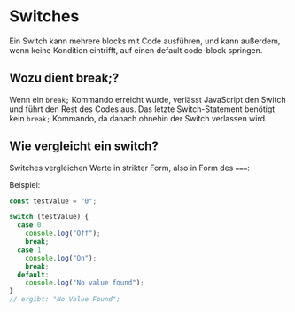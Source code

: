 # Switches
Ein Switch kann mehrere blocks mit Code ausführen, und kann außerdem, wenn keine Kondition eintrifft, auf einen default code-block springen.

## Wozu dient break;?

Wenn ein `break;` Kommando erreicht wurde, verlässt JavaScript den Switch und führt den Rest des Codes aus. Das letzte Switch-Statement benötigt kein `break;` Kommando, da danach ohnehin der Switch verlassen wird.

## Wie vergleicht ein switch?

Switches vergleichen Werte in strikter Form, also in Form des `===`:

Beispiel:
```js
const testValue = "0";

switch (testValue) {
  case 0:
    console.log("Off");
    break;
  case 1:
    console.log("On");
    break;
  default:
    console.log("No value found");
}
// ergibt: "No Value Found";
```